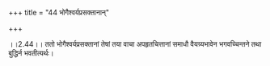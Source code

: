 +++
title = "44 भोगैश्वर्यप्रसक्तानान्"

+++
  
  
।।2.44।। ततो भोगैश्वर्यप्रसक्तानां तेषां तया वाचा अपहृतचित्तानां समाधौ
वैयग्र्यभावेन भगवच्चिन्तने तथा बुद्धिर्न भवतीत्यर्थः।  
  
  
  
